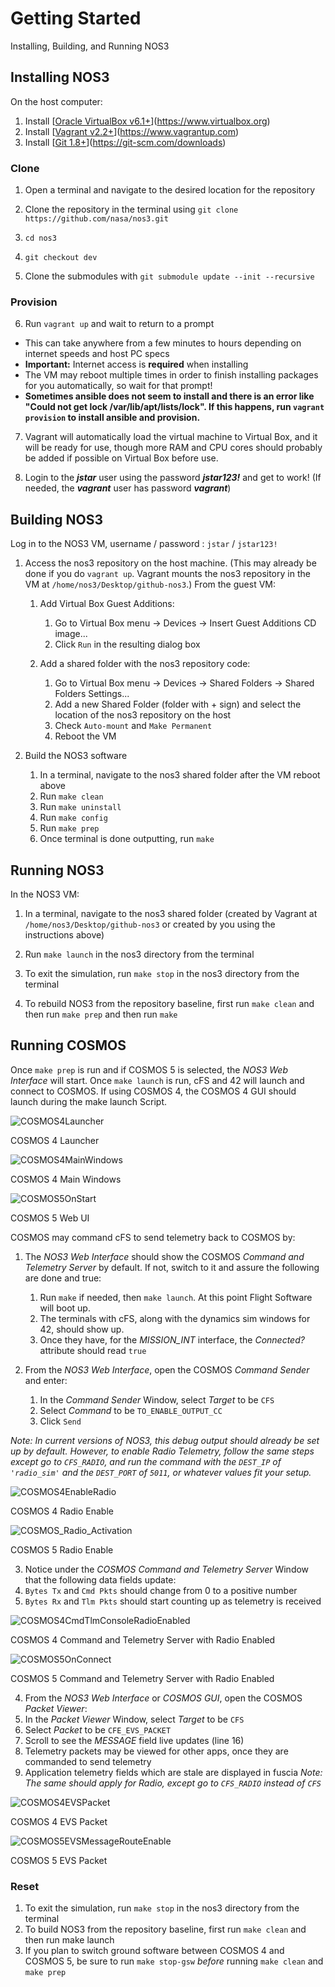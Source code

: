 # Getting Started

Installing, Building, and Running NOS3

## Installing NOS3

On the host computer:

1. Install [[Oracle VirtualBox v6.1+](https://www.virtualbox.org/)](https://www.virtualbox.org)
2. Install [[Vagrant v2.2+](https://www.vagrantup.com/)](https://www.vagrantup.com)
3. Install [[Git 1.8+](https://git-scm.com/downloads)](https://git-scm.com/downloads)

### Clone

1. Open a terminal and navigate to the desired location for the repository
  
2. Clone the repository in the terminal using `git clone https://github.com/nasa/nos3.git`
  
3. `cd nos3`
  
4. `git checkout dev`
  
5. Clone the submodules with `git submodule update --init --recursive`
  
### Provision
  
6. Run `vagrant up` and wait to return to a prompt
  
  - This can take anywhere from a few minutes to hours depending on internet speeds and host PC specs
  - **Important:** Internet access is **required** when installing
  - The VM may reboot multiple times in order to finish installing packages for you automatically, so wait for that prompt!
  - **Sometimes ansible does not seem to install and there is an error like "Could not get lock /var/lib/apt/lists/lock". If this happens, run `vagrant provision` to install ansible and provision.**
7. Vagrant will automatically load the virtual machine to Virtual Box, and it will be ready for use, though more RAM and CPU cores should probably be added if possible on Virtual Box before use.
  
8. Login to the **_jstar_** user using the password **_jstar123!_** and get to work! (If needed, the **_vagrant_** user has password **_vagrant_**)
  

## Building NOS3

Log in to the NOS3 VM, username / password : `jstar` / `jstar123!`

1. Access the nos3 repository on the host machine. (This may already be done if you do `vagrant up`. Vagrant mounts the nos3 repository in the VM at `/home/nos3/Desktop/github-nos3`.) From the guest VM:
    1. Add Virtual Box Guest Additions:

        1. Go to Virtual Box menu -> Devices -> Insert Guest Additions CD image...
        2. Click `Run` in the resulting dialog box

    2. Add a shared folder with the nos3 repository code:
    
        1. Go to Virtual Box menu -> Devices -> Shared Folders -> Shared Folders Settings...
        2. Add a new Shared Folder (folder with + sign) and select the location of the nos3 repository on the host
        3. Check `Auto-mount` and `Make Permanent`
        4. Reboot the VM

2. Build the NOS3 software
    1. In a terminal, navigate to the nos3 shared folder after the VM reboot above
    2. Run `make clean`
    3. Run `make uninstall`
    4. Run `make config`
    5. Run `make prep`
    6. Once terminal is done outputting, run `make`

## Running NOS3

In the NOS3 VM:

1. In a terminal, navigate to the nos3 shared folder (created by Vagrant at `/home/nos3/Desktop/github-nos3` or created by you using the instructions above)
2. Run `make launch` in the nos3 directory from the terminal
  
3. To exit the simulation, run `make stop` in the nos3 directory from the terminal
4. To rebuild NOS3 from the repository baseline, first run `make clean` and then run `make prep` and then run `make`

## Running COSMOS

Once `make prep` is run and if COSMOS 5 is selected, the _NOS3 Web Interface_ will start. Once `make launch` is run, cFS and 42 will launch and connect to COSMOS. If using COSMOS 4, the COSMOS 4 GUI should launch during the make launch Script.

![COSMOS4Launcher](./_static/NOS3-COSMOS-Launcher.png)

COSMOS 4 Launcher

![COSMOS4MainWindows](./_static/COSMOS4_Main_Windows.png)

COSMOS 4 Main Windows

![COSMOS5OnStart](./_static/COSMOS5_On_Start.png)

COSMOS 5 Web UI

COSMOS may command cFS to send telemetry back to COSMOS by:

1. The _NOS3 Web Interface_ should show the COSMOS _Command and Telemetry Server_ by default. If not, switch to it and assure the following are done and true:
  
    1. Run `make` if needed, then `make launch`. At this point Flight Software will boot up.
    2. The terminals with cFS, along with the dynamics sim windows for 42, should show up.
    3. Once they have, for the _MISSION_INT_ interface, the _Connected?_ attribute should read `true`
   
2. From the _NOS3 Web Interface_, open the COSMOS _Command Sender_ and enter:
  
    1. In the _Command Sender_ Window, select _Target_ to be `CFS`
    2. Select _Command_ to be `TO_ENABLE_OUTPUT_CC`
    3. Click `Send`

  _Note: In current versions of NOS3, this debug output should already be set up by default. However, to enable Radio Telemetry, follow the same steps 
except go to `CFS_RADIO`, and run the command with the `DEST_IP` of `'radio_sim'` and the `DEST_PORT` of `5011`, or whatever values fit your setup._ 
   
![COSMOS4EnableRadio](./_static/COSMOS4_Enable_Radio.png)

COSMOS 4 Radio Enable

![COSMOS_Radio_Activation](./_static/COSMOS5_Radio_Active.png)

COSMOS 5 Radio Enable

3. Notice under the _COSMOS Command and Telemetry Server_ Window that the following data fields update:
  1. `Bytes Tx` and `Cmd Pkts` should change from 0 to a positive number
  2. `Bytes Rx` and `Tlm Pkts` should start counting up as telemetry is received

![COSMOS4CmdTlmConsoleRadioEnabled](./_static/COSMOS4_Radio_Enabled.png)

COSMOS 4 Command and Telemetry Server with Radio Enabled

![COSMOS5OnConnect](./_static/COSMOS5_Connect.png)

COSMOS 5 Command and Telemetry Server with Radio Enabled

4. From the _NOS3 Web Interface_ or _COSMOS GUI_, open the COSMOS _Packet Viewer_:
  1. In the _Packet Viewer_ Window, select _Target_ to be `CFS`
  2. Select _Packet_ to be `CFE_EVS_PACKET`
  3. Scroll to see the _MESSAGE_ field live updates (line 16)
  4. Telemetry packets may be viewed for other apps, once they are commanded to send telemetry
  5. Application telemetry fields which are stale are displayed in fuscia
  _Note: The same should apply for Radio, except go to `CFS_RADIO` instead of `CFS`_

![COSMOS4EVSPacket](./_static/COSMOS4_EVS.png)

COSMOS 4 EVS Packet

![COSMOS5EVSMessageRouteEnable](./_static/COSMOS5_EVS.png)

COSMOS 5 EVS Packet

### Reset

1. To exit the simulation, run `make stop` in the nos3 directory from the terminal
2. To build NOS3 from the repository baseline, first run `make clean` and then run make launch
3. If you plan to switch ground software between COSMOS 4 and COSMOS 5, be sure to run `make stop-gsw` *before* running `make clean` and `make prep`